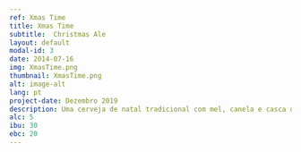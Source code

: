 ```yaml
---
ref: Xmas Time
title: Xmas Time
subtitle:  Christmas Ale
layout: default
modal-id: 3
date: 2014-07-16
img: XmasTime.png
thumbnail: XmasTime.png
alt: image-alt
lang: pt
project-date: Dezembro 2019
description: Uma cerveja de natal tradicional com mel, canela e casca de laranja. Perfeita para as noites de inverno como a véspera de natal. 
alc: 5
ibu: 30
ebc: 20
---
```

